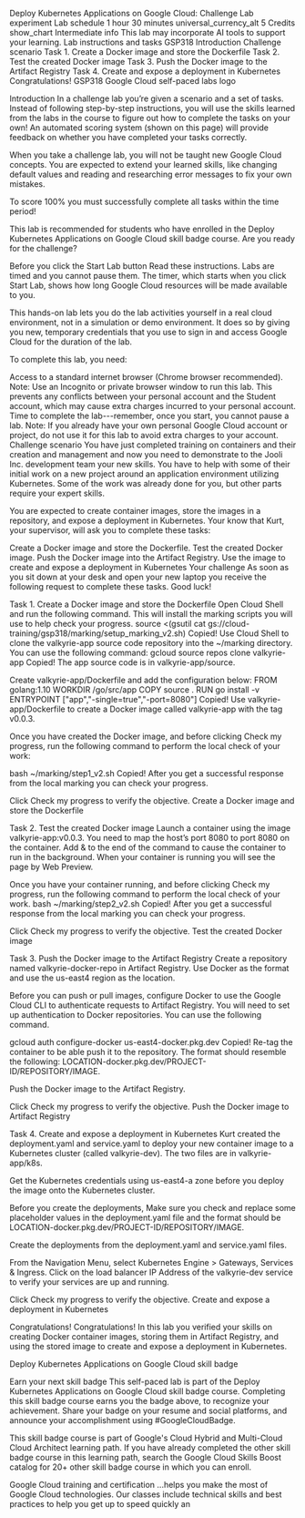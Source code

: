 Deploy Kubernetes Applications on Google Cloud: Challenge Lab
experiment
Lab
schedule
1 hour 30 minutes
universal_currency_alt
5 Credits
show_chart
Intermediate
info
This lab may incorporate AI tools to support your learning.
Lab instructions and tasks
GSP318
Introduction
Challenge scenario
Task 1. Create a Docker image and store the Dockerfile
Task 2. Test the created Docker image
Task 3. Push the Docker image to the Artifact Registry
Task 4. Create and expose a deployment in Kubernetes
Congratulations!
GSP318
Google Cloud self-paced labs logo

Introduction
In a challenge lab you’re given a scenario and a set of tasks. Instead of following step-by-step instructions, you will use the skills learned from the labs in the course to figure out how to complete the tasks on your own! An automated scoring system (shown on this page) will provide feedback on whether you have completed your tasks correctly.

When you take a challenge lab, you will not be taught new Google Cloud concepts. You are expected to extend your learned skills, like changing default values and reading and researching error messages to fix your own mistakes.

To score 100% you must successfully complete all tasks within the time period!

This lab is recommended for students who have enrolled in the Deploy Kubernetes Applications on Google Cloud skill badge course. Are you ready for the challenge?

Before you click the Start Lab button
Read these instructions. Labs are timed and you cannot pause them. The timer, which starts when you click Start Lab, shows how long Google Cloud resources will be made available to you.

This hands-on lab lets you do the lab activities yourself in a real cloud environment, not in a simulation or demo environment. It does so by giving you new, temporary credentials that you use to sign in and access Google Cloud for the duration of the lab.

To complete this lab, you need:

Access to a standard internet browser (Chrome browser recommended).
Note: Use an Incognito or private browser window to run this lab. This prevents any conflicts between your personal account and the Student account, which may cause extra charges incurred to your personal account.
Time to complete the lab---remember, once you start, you cannot pause a lab.
Note: If you already have your own personal Google Cloud account or project, do not use it for this lab to avoid extra charges to your account.
Challenge scenario
You have just completed training on containers and their creation and management and now you need to demonstrate to the Jooli Inc. development team your new skills. You have to help with some of their initial work on a new project around an application environment utilizing Kubernetes. Some of the work was already done for you, but other parts require your expert skills.

You are expected to create container images, store the images in a repository, and expose a deployment in Kubernetes. Your know that Kurt, your supervisor, will ask you to complete these tasks:

Create a Docker image and store the Dockerfile.
Test the created Docker image.
Push the Docker image into the Artifact Registry.
Use the image to create and expose a deployment in Kubernetes
Your challenge
As soon as you sit down at your desk and open your new laptop you receive the following request to complete these tasks. Good luck!

Task 1. Create a Docker image and store the Dockerfile
Open Cloud Shell and run the following command. This will install the marking scripts you will use to help check your progress.
source <(gsutil cat gs://cloud-training/gsp318/marking/setup_marking_v2.sh)
Copied!
Use Cloud Shell to clone the valkyrie-app source code repository into the ~/marking directory. You can use the following command:
gcloud source repos clone valkyrie-app
Copied!
The app source code is in valkyrie-app/source.

Create valkyrie-app/Dockerfile and add the configuration below:
FROM golang:1.10
WORKDIR /go/src/app
COPY source .
RUN go install -v
ENTRYPOINT ["app","-single=true","-port=8080"]
Copied!
Use valkyrie-app/Dockerfile to create a Docker image called valkyrie-app with the tag v0.0.3.

Once you have created the Docker image, and before clicking Check my progress, run the following command to perform the local check of your work:

bash ~/marking/step1_v2.sh
Copied!
After you get a successful response from the local marking you can check your progress.

Click Check my progress to verify the objective.
Create a Docker image and store the Dockerfile

Task 2. Test the created Docker image
Launch a container using the image valkyrie-app:v0.0.3.
You need to map the host’s port 8080 to port 8080 on the container.
Add & to the end of the command to cause the container to run in the background.
When your container is running you will see the page by Web Preview.

Once you have your container running, and before clicking Check my progress, run the following command to perform the local check of your work.
bash ~/marking/step2_v2.sh
Copied!
After you get a successful response from the local marking you can check your progress.

Click Check my progress to verify the objective.
Test the created Docker image

Task 3. Push the Docker image to the Artifact Registry
Create a repository named valkyrie-docker-repo in Artifact Registry. Use Docker as the format and use the us-east4 region as the location.

Before you can push or pull images, configure Docker to use the Google Cloud CLI to authenticate requests to Artifact Registry. You will need to set up authentication to Docker repositories. You can use the following command.

gcloud auth configure-docker us-east4-docker.pkg.dev
Copied!
Re-tag the container to be able push it to the repository. The format should resemble the following: LOCATION-docker.pkg.dev/PROJECT-ID/REPOSITORY/IMAGE.

Push the Docker image to the Artifact Registry.

Click Check my progress to verify the objective.
Push the Docker image to Artifact Registry

Task 4. Create and expose a deployment in Kubernetes
Kurt created the deployment.yaml and service.yaml to deploy your new container image to a Kubernetes cluster (called valkyrie-dev). The two files are in valkyrie-app/k8s.

Get the Kubernetes credentials using us-east4-a zone before you deploy the image onto the Kubernetes cluster.

Before you create the deployments, Make sure you check and replace some placeholder values in the deployment.yaml file and the format should be LOCATION-docker.pkg.dev/PROJECT-ID/REPOSITORY/IMAGE.

Create the deployments from the deployment.yaml and service.yaml files.

From the Navigation Menu, select Kubernetes Engine > Gateways, Services & Ingress. Click on the load balancer IP Address of the valkyrie-dev service to verify your services are up and running.

Click Check my progress to verify the objective.
Create and expose a deployment in Kubernetes

Congratulations!
Congratulations! In this lab you verified your skills on creating Docker container images, storing them in Artifact Registry, and using the stored image to create and expose a deployment in Kubernetes.

Deploy Kubernetes Applications on Google Cloud skill badge

Earn your next skill badge
This self-paced lab is part of the Deploy Kubernetes Applications on Google Cloud skill badge course. Completing this skill badge course earns you the badge above, to recognize your achievement. Share your badge on your resume and social platforms, and announce your accomplishment using #GoogleCloudBadge.

This skill badge course is part of Google's Cloud Hybrid and Multi-Cloud Cloud Architect learning path. If you have already completed the other skill badge course in this learning path, search the Google Cloud Skills Boost catalog for 20+ other skill badge course in which you can enroll.

Google Cloud training and certification
...helps you make the most of Google Cloud technologies. Our classes include technical skills and best practices to help you get up to speed quickly an